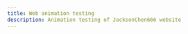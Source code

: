 ```yaml
---
title: Web animation testing
description: Animation testing of JacksonChen666 website
---
```

<style>
    @keyframes crazy{0%{margin-top:-10vh;}100%{margin-top:90vh;}}
    .testing-animation {animation-name:crazy;animation-duration:0.0001s;animation-direction:alternate;animation-iteration-count:infinite;animation-timing-function:ease-in;}
</style>

<div class="testing-animation" id="testing-animation">
    The quick brown fox jumps over the lazy dog
</div>
